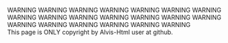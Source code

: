 WARNING  WARNING  WARNING  WARNING  WARNING  WARNING  WARNING  WARNING  WARNING  WARNING  WARNING  WARNING  WARNING  WARNING  WARNING  WARNING  WARNING  WARNING  WARNING  WARNING  
This page is ONLY copyright by Alvis-Html user at github.
